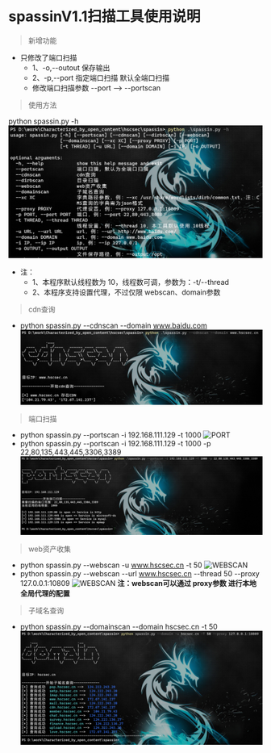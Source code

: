 # spassinV1.1扫描工具使用说明

> 新增功能

+ 只修改了端口扫描
    + 1、-o,--outout 保存输出
    + 2、-p,--port 指定端口扫描 默认全端口扫描
    + 修改端口扫描参数 --port --> --portscan

> 使用方法

python spassin.py -h
![HELP](./picture/help.png)
+ 注：
   + 1、本程序默认线程数为 10，线程数可调，参数为：-t/--thread 
   + 2、本程序支持设置代理，不过仅限 webscan、domain参数

> cdn查询

* python spassin.py --cdnscan --domain www.baidu.com
![CDN](./picture/cdn1.png)

> 端口扫描

* python spassin.py --portscan -i 192.168.111.129 -t 1000
![PORT](./picture/portV1.1_1.png)
* python spassin.py --portscan -i 192.168.111.129 -t 1000 -p 22,80,135,443,445,3306,3389
![PORT](./picture/portv1.1_2.png)

> web资产收集

* python spassin.py --webscan -u www.hscsec.cn -t 50
![WEBSCAN](./picture/webscan1.png)
* python spassin.py --webscan --url www.hscsec.cn --thread 50 --proxy 127.0.0.1:10809
![WEBSCAN](./picture/webscan2.png)
**注：webscan可以通过 proxy参数 进行本地全局代理的配置**

> 子域名查询

* python spassin.py --domainscan --domain hscsec.cn -t 50
![DOMAIN](./picture/domain1.png)

